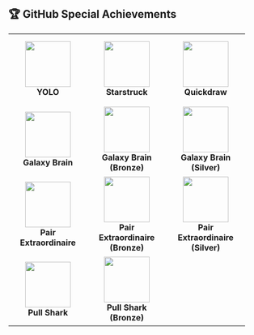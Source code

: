 ## 🏆 GitHub Special Achievements  

<table align="center" style="table-layout: fixed; width: 100%;">
   <td align="center" width="140" height="140">
      <img src="https://github.githubassets.com/images/modules/profile/achievements/yolo-default.png" width="90" /><br />
      <b>YOLO</b>
    </td>
   <td align="center" width="140" height="140">
      <img src="https://github.githubassets.com/images/modules/profile/achievements/starstruck-default.png" width="90" /><br />
      <b>Starstruck</b>
    </td>
  <td align="center" width="140" height="140">
      <img src="https://github.githubassets.com/images/modules/profile/achievements/quickdraw-default.png" width="90" /><br />
      <b>Quickdraw</b>
    </td>
  </tr>


  <tr>
    <td align="center" width="140" height="140">
      <img src="https://github.githubassets.com/images/modules/profile/achievements/galaxy-brain-default.png" width="90" /><br />
      <b>Galaxy Brain</b>
    </td>
    <td align="center" width="140" height="140">
      <img src="https://github.githubassets.com/images/modules/profile/achievements/galaxy-brain-bronze.png" width="90" /><br />
      <b>Galaxy Brain (Bronze)</b>
    </td>
    <td align="center" width="140" height="140">
      <img src="https://github.githubassets.com/images/modules/profile/achievements/galaxy-brain-silver.png" width="90" /><br />
      <b>Galaxy Brain (Silver)</b>
    </td>
  </tr>

  <tr>
  <td align="center" width="140" height="140">
      <img src="https://github.githubassets.com/images/modules/profile/achievements/pair-extraordinaire-default.png" width="90" /><br />
      <b>Pair Extraordinaire</b>
    </td>
     <td align="center" width="140" height="140">
      <img src="https://github.githubassets.com/images/modules/profile/achievements/pair-extraordinaire-bronze.png" width="90" /><br />
      <b>Pair Extraordinaire (Bronze)</b>
    </td>
    <td align="center" width="140" height="140">
      <img src="https://github.githubassets.com/images/modules/profile/achievements/pair-extraordinaire-silver.png" width="90" /><br />
      <b>Pair Extraordinaire (Silver)</b>
    </td>
  </tr>

  <tr>
  <td align="center" width="140" height="140">
      <img src="https://github.githubassets.com/images/modules/profile/achievements/pull-shark-default.png" width="90" /><br />
      <b>Pull Shark</b>
    </td>
<td align="center" width="140" height="140">
      <img src="https://github.githubassets.com/images/modules/profile/achievements/pull-shark-bronze.png" width="90" /><br />
      <b>Pull Shark (Bronze)</b>
    </td>
  </tr>

  

  



  


